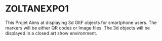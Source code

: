 # ZOLTANEXPO1
This Projet Aims at displaying 3d GltF objects for smartphone users. 
The markers will be either QR codes or Image files.
The 3d objects will be displayed in a closed art show environment.
